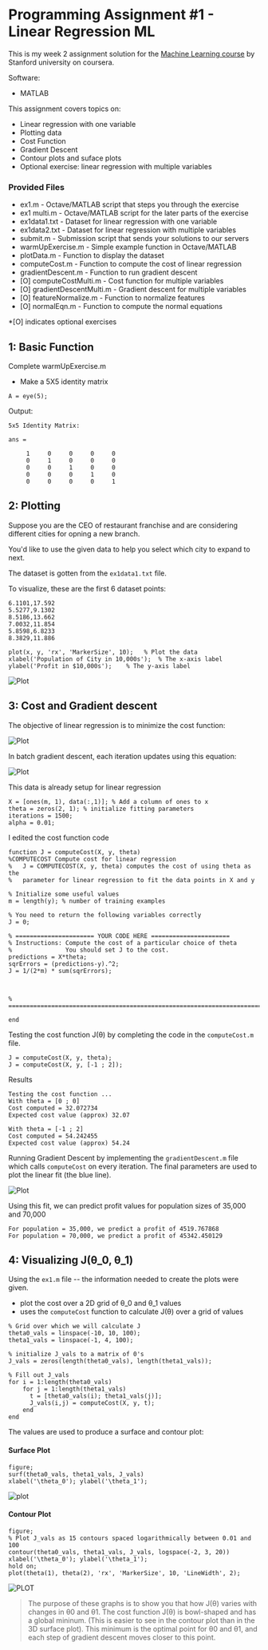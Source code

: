 # Programming Assignment #1 - Linear Regression ML

This is my week 2 assignment solution for the [Machine Learning course](https://www.coursera.org/learn/machine-learning/home/welcome) by Stanford university on coursera. 

Software:
- MATLAB

This assignment covers topics on:
- Linear regression with one variable
- Plotting data
- Cost Function
- Gradient Descent
- Contour plots and suface plots
- Optional exercise: linear regression with multiple variables

### Provided Files
- ex1.m - Octave/MATLAB script that steps you through the exercise
- ex1 multi.m - Octave/MATLAB script for the later parts of the exercise
- ex1data1.txt - Dataset for linear regression with one variable
- ex1data2.txt - Dataset for linear regression with multiple variables
- submit.m - Submission script that sends your solutions to our servers
- warmUpExercise.m - Simple example function in Octave/MATLAB
- plotData.m - Function to display the dataset
- computeCost.m - Function to compute the cost of linear regression
- gradientDescent.m - Function to run gradient descent
- [O] computeCostMulti.m - Cost function for multiple variables
- [O] gradientDescentMulti.m - Gradient descent for multiple variables
- [O] featureNormalize.m - Function to normalize features
- [O] normalEqn.m - Function to compute the normal equations

*[O] indicates optional exercises

## 1: Basic Function

Complete warmUpExercise.m
- Make a 5X5 identity matrix
```
A = eye(5);
```
Output:
```
5x5 Identity Matrix: 

ans =

     1     0     0     0     0
     0     1     0     0     0
     0     0     1     0     0
     0     0     0     1     0
     0     0     0     0     1
```

## 2: Plotting
Suppose you are the CEO of restaurant franchise and are considering different cities for opning a new branch.

You'd like to use the given data to help you select which city to expand to next.

The dataset is gotten from the `ex1data1.txt` file.

To visualize, these are the first 6 dataset points:
```
6.1101,17.592
5.5277,9.1302
8.5186,13.662
7.0032,11.854
5.8598,6.8233
8.3829,11.886
```

```
plot(x, y, 'rx', 'MarkerSize', 10);   % Plot the data
xlabel('Population of City in 10,000s');  % The x-axis label
ylabel('Profit in $10,000s');    % The y-axis label
```
![Plot](1_population.JPG)

## 3: Cost and Gradient descent
The objective of linear regression is to minimize the cost function:

![Plot](2_cost_function_equation.JPG)

In batch gradient descent, each iteration updates using this equation:

![Plot](3_GD_iteration_equation.JPG)

This data is already setup for linear regression
```
X = [ones(m, 1), data(:,1)]; % Add a column of ones to x
theta = zeros(2, 1); % initialize fitting parameters
iterations = 1500;
alpha = 0.01;
```
I edited the cost function code
```
function J = computeCost(X, y, theta)
%COMPUTECOST Compute cost for linear regression
%   J = COMPUTECOST(X, y, theta) computes the cost of using theta as the
%   parameter for linear regression to fit the data points in X and y

% Initialize some useful values
m = length(y); % number of training examples

% You need to return the following variables correctly 
J = 0;

% ====================== YOUR CODE HERE ======================
% Instructions: Compute the cost of a particular choice of theta
%               You should set J to the cost.
predictions = X*theta;
sqrErrors = (predictions-y).^2;
J = 1/(2*m) * sum(sqrErrors);



% =========================================================================

end
```

Testing the cost function J(θ) by completing the code in the `computeCost.m` file.
```
J = computeCost(X, y, theta);
J = computeCost(X, y, [-1 ; 2]);
```

Results
```
Testing the cost function ...
With theta = [0 ; 0]
Cost computed = 32.072734
Expected cost value (approx) 32.07

With theta = [-1 ; 2]
Cost computed = 54.242455
Expected cost value (approx) 54.24
```
Running Gradient Descent by implementing the `gradientDescent.m` file which calls `computeCost` on every iteration. The final parameters are used to plot the linear fit (the blue line).

![Plot](4_population_lin_fit.JPG)

Using this fit, we can predict profit values for population sizes of 35,000 and 70,000
```
For population = 35,000, we predict a profit of 4519.767868
For population = 70,000, we predict a profit of 45342.450129
```

## 4: Visualizing J(θ_0, θ_1)
Using the `ex1.m` file -- the information needed to create the plots were given.

- plot the cost over a 2D grid of θ_0 and θ_1 values
- uses the `computeCost` function to calculate J(θ) over a grid of values
```
% Grid over which we will calculate J
theta0_vals = linspace(-10, 10, 100);
theta1_vals = linspace(-1, 4, 100);

% initialize J_vals to a matrix of 0's
J_vals = zeros(length(theta0_vals), length(theta1_vals));

% Fill out J_vals
for i = 1:length(theta0_vals)
    for j = 1:length(theta1_vals)
	  t = [theta0_vals(i); theta1_vals(j)];
	  J_vals(i,j) = computeCost(X, y, t);
    end
end
```
The values are used to produce a surface and contour plot:
#### Surface Plot
```
figure;
surf(theta0_vals, theta1_vals, J_vals)
xlabel('\theta_0'); ylabel('\theta_1');
```

![plot](5_surface_plot.JPG)
#### Contour Plot
```
figure;
% Plot J_vals as 15 contours spaced logarithmically between 0.01 and 100
contour(theta0_vals, theta1_vals, J_vals, logspace(-2, 3, 20))
xlabel('\theta_0'); ylabel('\theta_1');
hold on;
plot(theta(1), theta(2), 'rx', 'MarkerSize', 10, 'LineWidth', 2);
```
![PLOT](6_contour_plot.JPG)

> The purpose of these graphs is to show you that how J(θ) varies with
changes in θ0 and θ1. The cost function J(θ) is bowl-shaped and has a global
mininum. (This is easier to see in the contour plot than in the 3D surface
plot). This minimum is the optimal point for θ0 and θ1, and each step of
gradient descent moves closer to this point.